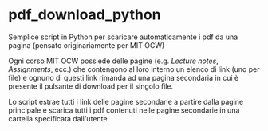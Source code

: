 # pdf_download_python
Semplice script in Python per scaricare automaticamente i pdf da una pagina (pensato originariamente per MIT OCW)

Ogni corso MIT OCW possiede delle pagine (e.g. *Lecture notes*, *Assignments*, ecc.) che contengono al loro interno un elenco di link (uno per file) e ognuno di questi link rimanda ad una pagina secondaria in cui è presente il pulsante di download per il singolo file.

Lo script estrae tutti i link delle pagine secondarie a partire dalla pagine principale e scarica tutti i pdf contenuti nelle pagine secondarie in una cartella specificata dall'utente
